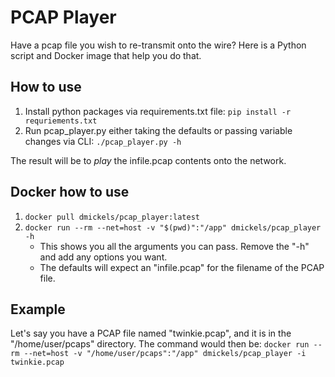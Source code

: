 # PCAP Player
Have a pcap file you wish to re-transmit onto the wire?  Here is a Python script and Docker image that help you do 
that.

## How to use
1. Install python packages via requirements.txt file: `pip install -r requriements.txt`
1. Run pcap_player.py either taking the defaults or passing variable changes via CLI: `./pcap_player.py -h`

The result will be to *play* the infile.pcap contents onto the network.

##  Docker how to use
1. ```docker pull dmickels/pcap_player:latest```
1. ```docker run --rm --net=host -v "$(pwd)":"/app" dmickels/pcap_player -h```
    * This shows you all the arguments you can pass.  Remove the "-h" and add any options you want.
    * The defaults will expect an "infile.pcap" for the filename of the PCAP file.

## Example
Let's say you have a PCAP file named "twinkie.pcap", and it is in the "/home/user/pcaps" directory.
The command would then be:  ```docker run --rm --net=host -v "/home/user/pcaps":"/app" dmickels/pcap_player -i twinkie.pcap```
